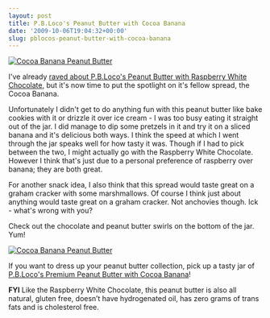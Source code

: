```yaml
---
layout: post
title: P.B.Loco's Peanut Butter with Cocoa Banana
date: '2009-10-06T19:04:32+00:00'
slug: pblocos-peanut-butter-with-cocoa-banana
---
```

<a href="http://www.flickr.com/photos/kstar810/3988487928/"><img src="http://farm3.static.flickr.com/2599/3988487928_31ba9f6f24.jpg" alt="Cocoa Banana Peanut Butter" /></a>

I've already <a href="http://www.cpbgallery.com/2009/09/24/the-perfect-fall-snack/">raved about P.B.Loco's Peanut Butter with Raspberry White Chocolate</a>, but it's now time to put the spotlight on it's fellow spread, the Cocoa Banana.

Unfortunately I didn't get to do anything fun with this peanut butter like bake cookies with it or drizzle it over ice cream - I was too busy eating it straight out of the jar. I did manage to dip some pretzels in it and try it on a sliced banana and it's delicious both ways. I think the speed at which I went through the jar speaks well for how tasty it was. Though if I had to pick between the two, I might actually go with the Raspberry White Chocolate. However I think that's just due to a personal preference of raspberry over banana; they are both great.

For another snack idea, I also think that this spread would taste great on a graham cracker with some marshmallows. Of course I think just about anything would taste great on a graham cracker. Not anchovies though. Ick - what's wrong with you?

Check out the chocolate and peanut butter swirls on the bottom of the jar. Yum!

<a href="http://www.flickr.com/photos/kstar810/3988487216/in/photostream/"><img src="http://farm4.static.flickr.com/3519/3988487216_d84b8843ff.jpg" alt="Cocoa Banana Peanut Butter" /></a>

If you want to dress up your peanut butter collection, pick up a tasty jar of <a href="http://www.pbloco.com/">P.B.Loco's Premium Peanut Butter with Cocoa Banana</a>! 

<strong>FYI</strong> Like the Raspberry White Chocolate, this peanut butter is also all natural, gluten free, doesn’t have hydrogenated oil, has zero grams of trans fats and is cholesterol free. 
